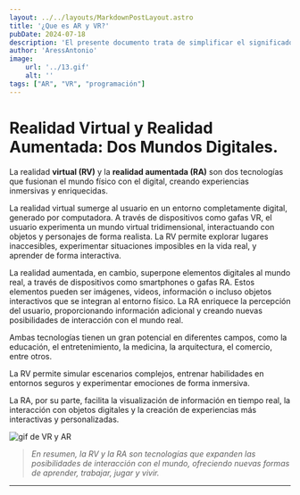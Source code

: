 ```yaml
---
layout: ../../layouts/MarkdownPostLayout.astro
title: '¿Que es AR y VR?'
pubDate: 2024-07-18
description: 'El presente documento trata de simplificar el significado de realidad virtual y realidad aumentada en un corto pero informativo resumen.'
author: 'AressAntonio'
image:
    url: '../13.gif'
    alt: ''
tags: ["AR", "VR", "programación"]
---
```

# **Realidad Virtual y Realidad Aumentada: Dos Mundos Digitales.**  
La realidad **virtual (RV)** y la **realidad aumentada (RA)** son dos tecnologías que fusionan el mundo físico con el digital, creando experiencias inmersivas y enriquecidas. 

La realidad virtual sumerge al usuario en un entorno completamente digital, generado por computadora. A través de dispositivos como gafas VR, el usuario experimenta un mundo virtual tridimensional, interactuando con objetos y personajes de forma realista. La RV permite explorar lugares inaccesibles, experimentar situaciones imposibles en la vida real, y aprender de forma interactiva.   

La realidad aumentada, en cambio, superpone elementos digitales al mundo real, a través de dispositivos como smartphones o gafas RA. Estos elementos pueden ser imágenes, videos, información o incluso objetos interactivos que se integran al entorno físico. La RA enriquece la percepción del usuario, proporcionando información adicional y creando nuevas posibilidades de interacción con el mundo real.  

Ambas tecnologías tienen un gran potencial en diferentes campos, como la educación, el entretenimiento, la medicina, la arquitectura, el comercio, entre otros. 

La RV permite simular escenarios complejos, entrenar habilidades en entornos seguros y experimentar emociones de forma inmersiva. 

La RA, por su parte, facilita la visualización de información en tiempo real, la interacción con objetos digitales y la creación de experiencias más interactivas y personalizadas. 

![gif de VR y AR](https://encrypted-tbn0.gstatic.com/images?q=tbn:ANd9GcRUwRP5qioJMwNNYtnoPk9eaU-zVg0aSP-o0Q&s "figura_VR")




<!--<iframe width="560" height="315" src="https://www.youtube.com/embed/RJREUAGALV0?si=iwpUDYUHzbva7mSs" title="YouTube video player" frameborder="0" allow="accelerometer; autoplay; clipboard-write; encrypted-media; gyroscope; picture-in-picture; web-share" referrerpolicy="strict-origin-when-cross-origin" allowfullscreen></iframe>-->

>*En resumen, la RV y la RA son tecnologías que expanden las posibilidades de interacción con el mundo, ofreciendo nuevas formas de aprender, trabajar, jugar y vivir.*
___
